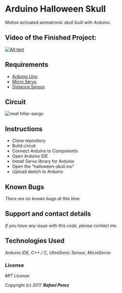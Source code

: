 # Arduino Halloween Skull
Motion activated animatronic skull built with Arduino.
## Video of the Finished Project: 
[![Alt text](https://img.youtube.com/vi/35BbXn5b3TE/0.jpg)](https://www.youtube.com/watch?v=35BbXn5b3TE)

## Requirements
+ [Arduino Uno](http://amzn.to/2hGccVq)
+ [Micro Servo](http://amzn.to/2hFLUCM)
+ [Distance Sensor](http://amzn.to/2gBUNNV)

## Circuit
![neat hillar-sango](https://user-images.githubusercontent.com/16198607/31567648-68bea57e-b025-11e7-878c-6037fa880bd3.png)

## Instructions
+ Clone repository
+ Build circuit
+ Connect Arduino to Components
+ Open Arduino IDE
+ Install Servo library for Arduino
+ Open the "halloween-skull.ino"
+ Upload sketch to Arduino

## Known Bugs

_There are no known bugs at this time._

## Support and contact details

_If you have any issue with this code, please contact me._

## Technologies Used

_Arduino IDE, C++ / C, UltraSonic Sensor, MicroServo_

### License

*MIT License*

Copyright (c) 2017 **_Rafael Perez_**



